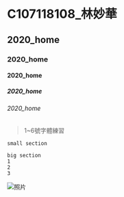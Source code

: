 # C107118108_林妙華
## 2020_home
### 2020_home
#### 2020_home
##### 2020_home
###### 2020_home
> 1~6號字體練習

`small section `

```
big section
1
2
3
```
![照片](B.jpg"照片")
